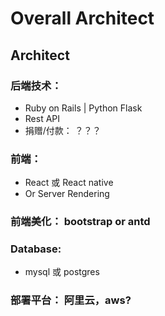 # Overall Architect
## Architect
### 后端技术：
- Ruby on Rails | Python Flask
- Rest API
- 捐赠/付款： ？？？
### 前端：
- React 或 React native
- Or Server Rendering
### 前端美化： bootstrap or antd
### Database:
- mysql 或 postgres
### 部署平台： 阿里云，aws?

